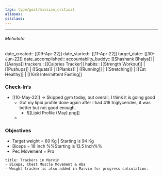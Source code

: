 ```yaml
---
tags: type/goal/mission_critical
aliases:
cssclass: 
---
```

---

###### Metadata 
date_created:: [[09-Apr-22]]
date_started:: [[11-Apr-22]]
target_date:: [[30-Jun-22]]
date_accomplished::
accountabilty_buddy:: [[Shashank Bhaiya]] | [[Aanya]] 
trackers:: [[Calories Tracker]]
habits:: [[Strength Workout]] | [[Pushups]] | [[Squats]] | [[Planks]] | [[Running]] | [[Stretching]] | [[Eat Healthy]] | [[16/8 Intermittent Fasting]] 

### Check-In’s 
- [[10-May-22]] → Skipped gym today, but overall, I think it is going good
	- Got my lipid profile done again after I had 418 triglycerides, it was better but not good enough.
		- ![[Lipid Profile (May).png]]
	- 
### Objectives
- Target weight = 80 Kg | Starting is 94 Kg
- Biceps = 16 Inch %%Starting is 13.5 Inch%%
- Pec Movement = Pro

```ad-info
title: Trackers in Marvin
- Biceps, Chest Muscle Movement & Abs 
- Weight tracker is also added in Marvin for progress calculation.
```
